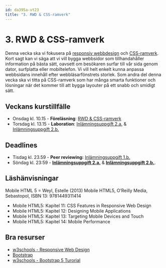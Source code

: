 ```yaml
---
id: da395a-vt23
title: "3. RWD & CSS-ramverk"
---
```


# 3. RWD & CSS-ramverk

Denna vecka ska vi fokusera på [responsiv webbdesign](https://sv.wikipedia.org/wiki/Responsiv_webbdesign) och [CSS-ramverk](https://en.wikipedia.org/wiki/CSS_framework). Kort sagt kan vi säga att vi vill bygga webbsidor som tillhandahåller information på bästa sätt, oavsett om besökaren surfar till vår sida genom dator, surfplatta eller mobiltelefon. Vi vill helt enkelt kunna anpassa webbsidans innehåll efter webbläsarfönstrets storlek. Som andra del denna vecka ska vi titta på CSS-ramverk som har många smarta funktioner och lösningar när det kommer till att bygga layouter på ett snabb och smidigt sätt.

## Veckans kurstillfälle

- Onsdag kl. 10.15 - **Föreläsning**: [RWD & CSS-ramverk](../f1/)
- Torsdag kl. 13.15 - **Laboration**: [Inlämningsuppgift 2.a.](../i1/) & [Inlämningsuppgift 2.b.](../i2/)

## Deadlines

- Tisdag kl. 23.59 - **Peer reviewing:** [Inlämningsuppgift 1.b.](../../2-javascript-dom/i2/)
- Söndag kl. 23:59 - **[Inlämningsuppgift 2.a.](../i1/)** & **[Inlämningsuppgift 2.b.](../i2/)**.

## Läshänvisningar

Mobile HTML 5 = Weyl, Estelle (2013) Mobile HTML5, O’Reilly Media, Sebastopol, ISBN 13: 9781449311414

- Mobile HTML5: Kapitel 11: CSS Features in Responsive Web Design
- Mobile HTML5: Kapitel 12: Designing Mobile Applications
- Mobile HTML5: Kapitel 13: Targeting Mobile Devices and Touch
- Mobile HTML5: Kapitel 14: Mobile Performance

## Bra resurser

- [w3schools - Responsive Web Design](https://www.w3schools.com/css/css_rwd_intro.asp)
- [Bootstrap](https://getbootstrap.com/)
- [w3schools - Bootstrap 5 Turorial](https://www.w3schools.com/bootstrap5/index.php)